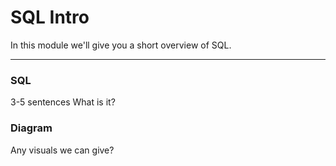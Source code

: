 # SQL Intro
In this module we'll give you a short overview of SQL.

<hr />

### SQL 
3-5 sentences
What is it?


### Diagram
Any visuals we can give?
